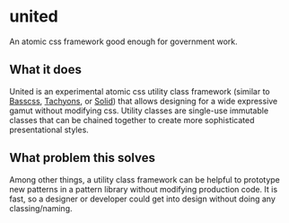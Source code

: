 # united
An atomic css framework good enough for government work.

## What it does
United is an experimental atomic css utility class framework (similar to [Basscss](http://basscss.com/), [Tachyons](http://tachyons.io/), or [Solid](http://solid.buzzfeed.com/)) that allows designing for a wide expressive gamut without modifying css. Utility classes are single-use immutable classes that can be chained together to create more sophisticated presentational styles.

## What problem this solves
Among other things, a utility class framework can be helpful to prototype new patterns in a pattern library without modifying production code. It is fast, so a designer or developer could get into design without doing any classing/naming.
